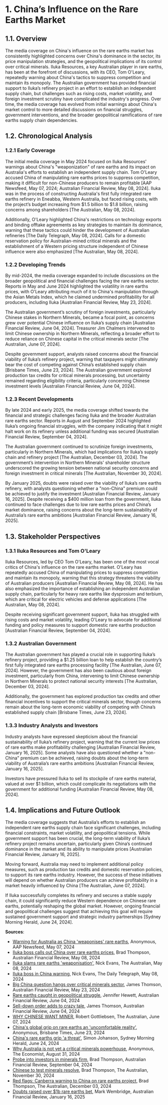 <a name="1-china-s-influence-on-the-rare-earths-market-"></a>

# 1. China’s Influence on the Rare Earths Market  

<a name="1-1-overview-"></a>

## 1.1. Overview  

The media coverage on China's influence on the rare earths market has consistently highlighted concerns over China's dominance in the sector, its price manipulation strategies, and the geopolitical implications of its control over critical minerals. Iluka Resources, a key Australian player in rare earths, has been at the forefront of discussions, with its CEO, Tom O'Leary, repeatedly warning about China's tactics to suppress competition and maintain its monopoly. The Australian government has provided financial support to Iluka’s refinery project in an effort to establish an independent supply chain, but challenges such as rising costs, market volatility, and foreign investment scrutiny have complicated the industry's progress. Over time, the media coverage has evolved from initial warnings about China's market control to more detailed discussions on financial struggles, government interventions, and the broader geopolitical ramifications of rare earths supply chain dependencies.  

<a name="1-2-chronological-analysis-"></a>

## 1.2. Chronological Analysis  

<a name="1-2-1-early-coverage-"></a>

### 1.2.1 Early Coverage  

The initial media coverage in May 2024 focused on Iluka Resources' warnings about China's "weaponization" of rare earths and its impact on Australia's efforts to establish an independent supply chain. Tom O'Leary accused China of manipulating rare earths prices to suppress competition, making it difficult for non-Chinese producers to remain profitable [AAP Newsfeed, May 07, 2024; Australian Financial Review, May 08, 2024]. Iluka was in the process of constructing Australia's first fully integrated rare earths refinery in Eneabba, Western Australia, but faced rising costs, with the project’s budget increasing from $1.5 billion to $1.8 billion, raising concerns among shareholders [The Australian, May 08, 2024].  

Additionally, O'Leary highlighted China's restrictions on technology exports and binding offtake agreements as key strategies to maintain its dominance, warning that these tactics could hinder the development of Australian refineries [The Daily Telegraph, May 08, 2024]. Calls for a domestic reservation policy for Australian-mined critical minerals and the establishment of a Western pricing structure independent of Chinese influence were also emphasized [The Australian, May 08, 2024].  

<a name="1-2-2-developing-trends-"></a>

### 1.2.2 Developing Trends  

By mid-2024, the media coverage expanded to include discussions on the broader geopolitical and financial challenges facing the rare earths sector. Reports in May and June 2024 highlighted the volatility in rare earths prices, with O'Leary attributing much of it to China's manipulation through the Asian Metals Index, which he claimed undermined profitability for all producers, including Iluka [Australian Financial Review, May 23, 2024].  

The Australian government’s scrutiny of foreign investments, particularly Chinese stakes in Northern Minerals, became a focal point, as concerns grew over potential Chinese influence on Iluka’s supply chain [Australian Financial Review, June 04, 2024]. Treasurer Jim Chalmers intervened to limit Chinese ownership in Northern Minerals, reflecting a broader effort to reduce reliance on Chinese capital in the critical minerals sector [The Australian, June 07, 2024].  

Despite government support, analysts raised concerns about the financial viability of Iluka’s refinery project, warning that taxpayers might ultimately bear the cost of competing against China’s established supply chain [Brisbane Times, June 23, 2024]. The Australian government explored production tax credits for critical minerals processing, but uncertainty remained regarding eligibility criteria, particularly concerning Chinese investment levels [Australian Financial Review, June 04, 2024].  

<a name="1-2-3-recent-developments-"></a>

### 1.2.3 Recent Developments  

By late 2024 and early 2025, the media coverage shifted towards the financial and strategic challenges facing Iluka and the broader Australian rare earths sector. Reports in August and September 2024 highlighted Iluka’s ongoing financial struggles, with the company indicating that it might halt work on its refinery unless additional funding was secured [Australian Financial Review, September 04, 2024].  

The Australian government continued to scrutinize foreign investments, particularly in Northern Minerals, which had implications for Iluka’s supply chain and refinery project [The Australian, December 03, 2024]. The government’s intervention in Northern Minerals' shareholder structure underscored the growing tension between national security concerns and foreign investment in critical minerals [The Australian, November 30, 2024].  

By January 2025, doubts were raised over the viability of Iluka’s rare earths refinery, with analysts questioning whether a "non-China" premium could be achieved to justify the investment [Australian Financial Review, January 16, 2025]. Despite receiving a $400 million loan from the government, Iluka continued to face challenges due to low rare earths prices and China’s market dominance, raising concerns about the long-term sustainability of Australia’s rare earths ambitions [Australian Financial Review, January 16, 2025].  

<a name="1-3-stakeholder-perspectives-"></a>

## 1.3. Stakeholder Perspectives  

<a name="1-3-1-iluka-resources-and-tom-o-leary-"></a>

### 1.3.1 Iluka Resources and Tom O'Leary  

Iluka Resources, led by CEO Tom O'Leary, has been one of the most vocal critics of China's influence on the rare earths market. O'Leary has repeatedly accused China of manipulating prices to suppress competition and maintain its monopoly, warning that this strategy threatens the viability of Australian producers [Australian Financial Review, May 08, 2024]. He has also emphasized the importance of establishing an independent Australian supply chain, particularly for heavy rare earths like dysprosium and terbium, which are critical for electric vehicles and defense applications [The Australian, May 08, 2024].  

Despite receiving significant government support, Iluka has struggled with rising costs and market volatility, leading O'Leary to advocate for additional funding and policy measures to support domestic rare earths production [Australian Financial Review, September 04, 2024].  

<a name="1-3-2-australian-government-"></a>

### 1.3.2 Australian Government  

The Australian government has played a crucial role in supporting Iluka’s refinery project, providing a $1.25 billion loan to help establish the country’s first fully integrated rare earths processing facility [The Australian, June 07, 2024]. However, the government has also been cautious about foreign investment, particularly from China, intervening to limit Chinese ownership in Northern Minerals to protect national security interests [The Australian, December 03, 2024].  

Additionally, the government has explored production tax credits and other financial incentives to support the critical minerals sector, though concerns remain about the long-term economic viability of competing with China’s established supply chain [Brisbane Times, June 23, 2024].  

<a name="1-3-3-industry-analysts-and-investors-"></a>

### 1.3.3 Industry Analysts and Investors  

Industry analysts have expressed skepticism about the financial sustainability of Iluka’s refinery project, warning that the current low prices of rare earths make profitability challenging [Australian Financial Review, January 16, 2025]. Some analysts have also questioned whether a "non-China" premium can be achieved, raising doubts about the long-term viability of Australia’s rare earths ambitions [Australian Financial Review, January 16, 2025].  

Investors have pressured Iluka to sell its stockpile of rare earths material, valued at over $1 billion, which could complicate its negotiations with the government for additional funding [Australian Financial Review, May 08, 2024].  

<a name="1-4-implications-and-future-outlook-"></a>

## 1.4. Implications and Future Outlook  

The media coverage suggests that Australia’s efforts to establish an independent rare earths supply chain face significant challenges, including financial constraints, market volatility, and geopolitical tensions. While government support has been crucial, the long-term viability of Iluka’s refinery project remains uncertain, particularly given China’s continued dominance in the market and its ability to manipulate prices [Australian Financial Review, January 16, 2025].  

Moving forward, Australia may need to implement additional policy measures, such as production tax credits and domestic reservation policies, to support its rare earths industry. However, the success of these initiatives will depend on whether Australian producers can achieve profitability in a market heavily influenced by China [The Australian, June 07, 2024].  

If Iluka successfully completes its refinery and secures a stable supply chain, it could significantly reduce Western dependence on Chinese rare earths, potentially reshaping the global market. However, ongoing financial and geopolitical challenges suggest that achieving this goal will require sustained government support and strategic industry partnerships [Sydney Morning Herald, June 24, 2024].

**Sources**:
- [Warning for Australia as China 'weaponises' rare earths](https://advance.lexis.com/api/document?collection=news&id=urn:contentItem:6BYW-BCF1-JC0X-K00G-00000-00&context=1519360), Anonymous, AAP Newsfeed, May 07, 2024
- [Iluka boss calls out China over rare earths prices](https://advance.lexis.com/api/document?collection=news&id=urn:contentItem:6C0M-49P1-JD34-V013-00000-00&context=1519360), Brad Thompson, Australian Financial Review, May 08, 2024
- [Iluka slams rare earths 'weaponisation'](https://advance.lexis.com/api/document?collection=news&id=urn:contentItem:6C03-2N31-JD3N-50S3-00000-00&context=1519360), Nick Evans, The Australian, May 08, 2024
- [Iluka boss in China warning](https://advance.lexis.com/api/document?collection=news&id=urn:contentItem:6C03-2N31-JD3N-5123-00000-00&context=1519360), Nick Evans, The Daily Telegraph, May 08, 2024
- [Big China question hangs over critical minerals sector](https://advance.lexis.com/api/document?collection=news&id=urn:contentItem:6C3T-P371-F0J6-J268-00000-00&context=1519360), James Thomson, Australian Financial Review, May 23, 2024
- [Rare earths caught in geopolitical struggle](https://advance.lexis.com/api/document?collection=news&id=urn:contentItem:6C6C-BGF1-JD34-V00M-00000-00&context=1519360), Jennifer Hewett, Australian Financial Review, June 04, 2024
- [Sell-down order adds to crazy tale](https://advance.lexis.com/api/document?collection=news&id=urn:contentItem:6C6C-BGF1-JD34-V016-00000-00&context=1519360), James Thomson, Australian Financial Review, June 04, 2024
- [WHY CHINESE WANT MINER](https://advance.lexis.com/api/document?collection=news&id=urn:contentItem:6C6G-6961-JD3N-5111-00000-00&context=1519360), Robert Gottliebsen, The Australian, June 07, 2024
- [China's global grip on rare earths an 'uncomfortable reality'](https://advance.lexis.com/api/document?collection=news&id=urn:contentItem:6C9Y-CDH1-DY19-C0M1-00000-00&context=1519360), Anonymous, Brisbane Times, June 23, 2024
- [China's rare earths grip 'a threat'](https://advance.lexis.com/api/document?collection=news&id=urn:contentItem:6C9Y-SVT1-F0J6-J03B-00000-00&context=1519360), Simon Johanson, Sydney Morning Herald, June 24, 2024
- [Why Australia is not yet a critical minerals powerhouse](https://advance.lexis.com/api/document?collection=news&id=urn:contentItem:6CV8-CWR1-DY2R-2041-00000-00&context=1519360), Anonymous, The Economist, August 31, 2024
- [Probe into investors in minerals firm](https://advance.lexis.com/api/document?collection=news&id=urn:contentItem:6CX0-N771-JD34-V3PG-00000-00&context=1519360), Brad Thompson, Australian Financial Review, September 04, 2024
- [Chinese to test minerals resolve](https://advance.lexis.com/api/document?collection=news&id=urn:contentItem:6DJ0-X031-F0JP-W0JM-00000-00&context=1519360), Brad Thompson, The Australian, November 30, 2024
- [Red flags: Canberra warning to China on rare earths project](https://advance.lexis.com/api/document?collection=news&id=urn:contentItem:6DJM-WDY1-F0JP-W0RY-00000-00&context=1519360), Brad Thompson, The Australian, December 03, 2024
- [Doubts raised over $1b rare earths bet](https://advance.lexis.com/api/document?collection=news&id=urn:contentItem:6DXJ-K8R3-RS9Y-V3C9-00000-00&context=1519360), Mark Wembridge, Australian Financial Review, January 16, 2025